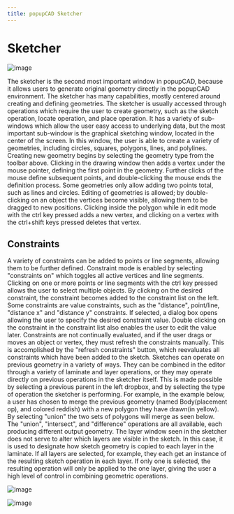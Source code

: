 ```yaml
---
title: popupCAD Sketcher
---
```


Sketcher
========

![image]({{site.url}}/assets/images/overview_images/sketcher_screenshot.png)

The sketcher is the second most important window in popupCAD, because it
allows users to generate original geometry directly in the popupCAD
environment. The sketcher has many capabilities, mostly centered around
creating and defining geometries. The sketcher is usually accessed
through operations which require the user to create geometry, such as
the sketch operation, locate operation, and place operation. It has a
variety of sub-windows which allow the user easy access to underlying
data, but the most important sub-window is the graphical sketching
window, located in the center of the screen. In this window, the user is
able to create a variety of geometries, including circles, squares,
polygons, lines, and polylines. Creating new geometry begins by
selecting the geometry type from the toolbar above. Clicking in the
drawing window then adds a vertex under the mouse pointer, defining the
first point in the geometry. Further clicks of the mouse define
subsequent points, and double-clicking the mouse ends the definition
process. Some geometries only allow adding two points total, such as
lines and circles. Editing of geometries is allowed; by double-clicking
on an object the vertices become visible, allowing them to be dragged to
new positions. Clicking inside the polygon while in edit mode with the
ctrl key pressed adds a new vertex, and clicking on a vertex with the
ctrl+shift keys pressed deletes that vertex.

## Constraints

A variety of constraints can be added to points or line segments,
allowing them to be further defined. Constraint mode is enabled by
selecting "constraints on" which toggles all active vertices and line
segments. Clicking on one or more points or line segments with the ctrl
key pressed allows the user to select multiple objects. By clicking on
the desired constraint, the constraint becomes added to the constraint
list on the left. Some constraints are value constraints, such as the
"distance", point/line, "distance x" and "distance y" constraints. If
selected, a dialog box opens allowing the user to specify the desired
constraint value. Double clicking on the constraint in the constraint
list also enables the user to edit the value later. Constraints are not
continually evaluated, and if the user drags or moves an object or
vertex, they must refresh the constraints manually. This is accomplished
by the "refresh constraints" button, which reevaluates all constraints
which have been added to the sketch. Sketches can operate on previous
geometry in a variety of ways. They can be combined in the editor
through a variety of laminate and layer operations, or they may operate
directly on previous operations in the sketcher itself. This is made
possible by selecting a previous parent in the left dropbox, and by
selecting the type of operation the sketcher is performing. For example,
in the example below, a user has chosen to merge the previous geometry
(named Body(placement op), and colored reddish) with a new polygon they
have drawn(in yellow). By selecting "union" the two sets of polygons
will merge as seen below. The "union", "intersect", and "difference"
operations are all available, each producing different output geometry.
The layer window seen in the sketcher does not serve to alter which
layers are visible in the sketch. In this case, it is used to designate
how sketch geometry is copied to each layer in the laminate. If all
layers are selected, for example, they each get an instance of the
resulting sketch operation in each layer. If only one is selected, the
resulting operation will only be applied to the one layer, giving the
user a high level of control in combining geometric operations.

![image]({{site.url}}/assets/images/overview_images/sketch_operation.png)

![image]({{site.url}}/assets/images/overview_images/sketch_op_result.png)
